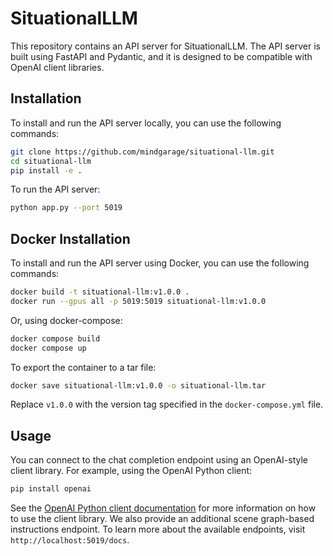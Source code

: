 # SituationalLLM

This repository contains an API server for SituationalLLM. The API server is built using FastAPI and Pydantic, and it is designed to be compatible with OpenAI client libraries.

## Installation

To install and run the API server locally, you can use the following commands:

```bash
git clone https://github.com/mindgarage/situational-llm.git
cd situational-llm
pip install -e .
```

To run the API server:

```bash
python app.py --port 5019
```

## Docker Installation

To install and run the API server using Docker, you can use the following commands:

```bash
docker build -t situational-llm:v1.0.0 .
docker run --gpus all -p 5019:5019 situational-llm:v1.0.0
```

Or, using docker-compose:

```bash
docker compose build
docker compose up
```

To export the container to a tar file:

```bash
docker save situational-llm:v1.0.0 -o situational-llm.tar
```

Replace `v1.0.0` with the version tag specified in the `docker-compose.yml` file.

## Usage

You can connect to the chat completion endpoint using an OpenAI-style client library. For example, using the OpenAI Python client:

```bash
pip install openai
```

See the [OpenAI Python client documentation](https://github.com/openai/openai-python) for more information on how to use the client library. We also provide an additional scene graph-based instructions endpoint. To learn more about the available endpoints, visit `http://localhost:5019/docs`.
